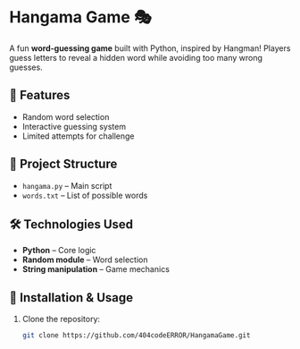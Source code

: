 # Hangama Game 🎭  

A fun **word-guessing game** built with Python, inspired by Hangman! Players guess letters to reveal a hidden word while avoiding too many wrong guesses.  

## 🚀 Features  
- Random word selection  
- Interactive guessing system  
- Limited attempts for challenge  

## 📂 Project Structure  
- `hangama.py` – Main script  
- `words.txt` – List of possible words  

## 🛠️ Technologies Used  
- **Python** – Core logic  
- **Random module** – Word selection  
- **String manipulation** – Game mechanics  

## 📌 Installation & Usage  
1. Clone the repository:  
   ```bash
   git clone https://github.com/404codeERROR/HangamaGame.git
